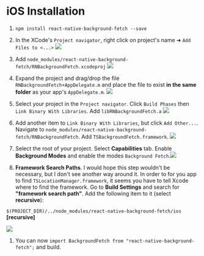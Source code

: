 # iOS Installation

1. `npm install react-native-background-fetch --save`

1. In the XCode's `Project navigator`, right click on project's name ➜ `Add Files to <...>` 
![](https://www.dropbox.com/s/nmih1sc9hgygpvu/react-native-background-geolocation-install-1.png?dl=1)

1. Add `node_modules/react-native-background-fetch/RNBackgroundFetch.xcodeproj` ![](https://dl.dropboxusercontent.com/u/2319755/react-native-background-fetch/INSTALL/step3.png?dl=1)

1. Expand the project and drag/drop the file `RNBackgroundFetch+AppDelegate.m` and place the file to exist **in the same folder** as your app's `AppDelegate.m`.
![](https://dl.dropboxusercontent.com/u/2319755/react-native-background-fetch/INSTALL/step7.png?dl=1)

1. Select your project in the `Project navigator`. Click `Build Phases` then `Link Binary With Libraries`. Add `libRNBackgroundFetch.a` ![](https://dl.dropboxusercontent.com/u/2319755/react-native-background-fetch/INSTALL/step4.png?dl=1)

1. Add another item to `Link Binary With Libraries`, but click `Add Other...`.  Navigate to `node_modules/react-native-background-fetch/RNBackgroundFetch`.  Add `TSBackgroundFetch.framework`. ![](https://dl.dropboxusercontent.com/u/2319755/react-native-background-fetch/INSTALL/step5.png?dl=1)

1. Select the root of your project.  Select **Capabilities** tab.  Enable **Background Modes** and enable the modes `Background Fetch`.![](https://dl.dropboxusercontent.com/u/2319755/react-native-background-fetch/INSTALL/step6.png?dl=1)

1. **Framework Search Paths**.  I would hope this step wouldn't be necessary, but I don't see another way around it.  In order to for you app to find `TSLocationManager.framework`, it seems you have to tell Xcode where to find the framework.  Go to **Build Settings** and search for **"framework search path"**.  Add the following item to it (select **recursive**):  

`$(PROJECT_DIR)/../node_modules/react-native-background-fetch/ios` **[recursive]**

![](https://dl.dropboxusercontent.com/u/2319755/react-native-background-fetch/INSTALL/step8.png?dl=1)

1. You can now `import BackgroundFetch from "react-native-background-fetch";` and build.